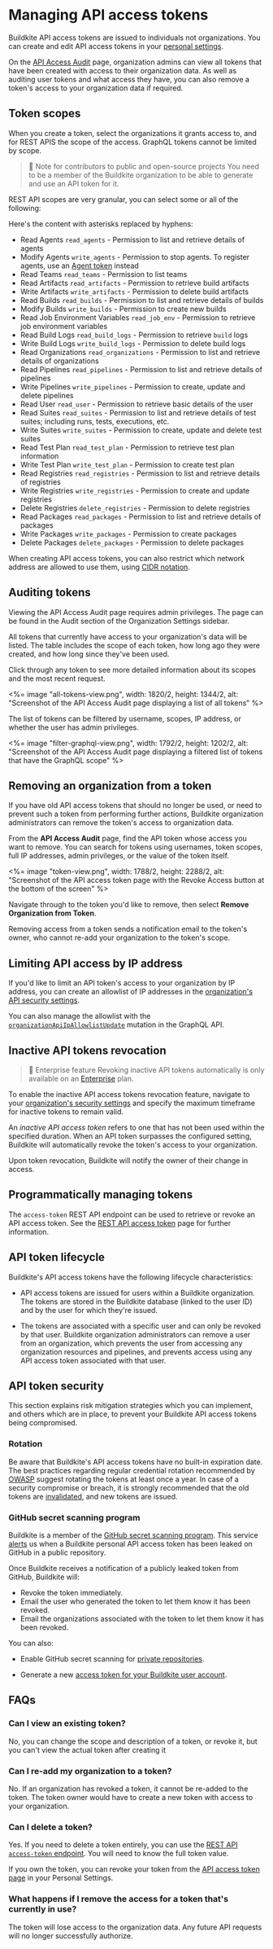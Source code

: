 # Managing API access tokens

Buildkite API access tokens are issued to individuals not organizations. You can create and edit API access tokens in your [personal settings](https://buildkite.com/user/api-access-tokens).

On the [API Access Audit](https://buildkite.com/organizations/~/api-access-audit) page, organization admins can view all tokens that have been created with access to their organization data. As well as auditing user tokens and what access they have, you can also remove a token's access to your organization data if required.

## Token scopes

When you create a token, select the organizations it grants access to, and for REST APIS the scope of the access. GraphQL tokens cannot be limited by scope.

> 📘 Note for contributors to public and open-source projects
> You need to be a member of the Buildkite organization to be able to generate and use an API token for it.

REST API scopes are very granular, you can select some or all of the following:

Here's the content with asterisks replaced by hyphens:

- Read Agents `read_agents` - Permission to list and retrieve details of agents
- Modify Agents `write_agents` - Permission to stop agents. To register agents, use an [Agent token] instead
- Read Teams `read_teams` - Permission to list teams
- Read Artifacts `read_artifacts` - Permission to retrieve build artifacts
- Write Artifacts `write_artifacts` - Permission to delete build artifacts
- Read Builds `read_builds` - Permission to list and retrieve details of builds
- Modify Builds `write_builds` - Permission to create new builds
- Read Job Environment Variables `read_job_env` - Permission to retrieve job environment variables
- Read Build Logs `read_build_logs` - Permission to retrieve `build` logs
- Write Build Logs `write_build_logs` - Permission to delete build logs
- Read Organizations `read_organizations` - Permission to list and retrieve details of organizations
- Read Pipelines `read_pipelines` - Permission to list and retrieve details of pipelines
- Write Pipelines `write_pipelines` - Permission to create, update and delete pipelines
- Read User `read_user` - Permission to retrieve basic details of the user
- Read Suites `read_suites` - Permission to list and retrieve details of test suites; including runs,
  tests, executions, etc.
- Write Suites `write_suites` - Permission to create, update and delete test suites
- Read Test Plan `read_test_plan` - Permission to retrieve test plan information
- Write Test Plan `write_test_plan` - Permission to create test plan
- Read Registries `read_registries` - Permission to list and retrieve details of registries
- Write Registries `write_registries` - Permission to create and update registries
- Delete Registries `delete_registries` - Permission to delete registries
- Read Packages `read_packages` - Permission to list and retrieve details of packages
- Write Packages `write_packages` - Permission to create packages
- Delete Packages `delete_packages` - Permission to delete packages

When creating API access tokens, you can also restrict which network address are allowed to use them, using [CIDR notation](https://en.wikipedia.org/wiki/Classless_Inter-Domain_Routing).

## Auditing tokens

Viewing the API Access Audit page requires admin privileges. The page can be found in the Audit section of the Organization Settings sidebar.

All tokens that currently have access to your organization's data will be listed. The table includes the scope of each token, how long ago they were created, and how long since they've been used.

Click through any token to see more detailed information about its scopes and the most recent request.

<%= image "all-tokens-view.png", width: 1820/2, height: 1344/2, alt: "Screenshot of the API Access Audit page displaying a list of all tokens" %>

The list of tokens can be filtered by username, scopes, IP address, or whether the user has admin privileges.

 <%= image "filter-graphql-view.png", width: 1792/2, height: 1202/2, alt: "Screenshot of the API Access Audit page displaying a filtered list of tokens that have the GraphQL scope" %>

## Removing an organization from a token

If you have old API access tokens that should no longer be used, or need to prevent such a token from performing further actions, Buildkite organization administrators can remove the token's access to organization data.

From the **API Access Audit** page, find the API token whose access you want to remove. You can search for tokens using usernames, token scopes, full IP addresses, admin privileges, or the value of the token itself.

<%= image "token-view.png", width: 1788/2, height: 2288/2, alt: "Screenshot of the API access token page with the Revoke Access button at the bottom of the screen" %>

Navigate through to the token you'd like to remove, then select **Remove Organization from Token**.

Removing access from a token sends a notification email to the token's owner, who cannot re-add your organization to the token's scope.

## Limiting API access by IP address

If you'd like to limit an API token's access to your organization by IP address, you can create an allowlist of IP addresses in the [organization's API security settings](https://buildkite.com/organizations/~/security/api).

You can also manage the allowlist with the [`organizationApiIpAllowlistUpdate`](/docs/apis/graphql/schemas/mutation/organizationapiipallowlistupdate) mutation in the GraphQL API.

## Inactive API tokens revocation

> 📘 Enterprise feature
> Revoking inactive API tokens automatically is only available on an [Enterprise](https://buildkite.com/pricing) plan.

To enable the inactive API access tokens revocation feature, navigate to your [organization's security settings](https://buildkite.com/organizations/~/security) and specify the maximum timeframe for inactive tokens to remain valid.

An _inactive API access token_ refers to one that has not been used within the specified duration. When an API token surpasses the configured setting, Buildkite will automatically revoke the token's access to your organization.

Upon token revocation, Buildkite will notify the owner of their change in access.

## Programmatically managing tokens

The `access-token` REST API endpoint can be used to retrieve or revoke an API access token. See the [REST API access token](/docs/apis/rest-api/access-token) page for further information.

## API token lifecycle

Buildkite's API access tokens have the following lifecycle characteristics:

- API access tokens are issued for users within a Buildkite organization. The tokens are stored in the Buildkite database (linked to the user ID) and by the user for which they're issued.

- The tokens are associated with a specific user and can only be revoked by that user. Buildkite organization administrators can remove a user from an organization, which prevents the user from accessing any organization resources and pipelines, and prevents access using any API access token associated with that user.

## API token security

This section explains risk mitigation strategies which you can implement, and others which are in place, to prevent your Buildkite API access tokens being compromised.

### Rotation

Be aware that Buildkite's API access tokens have no built-in expiration date. The best practices regarding regular credential rotation recommended by [OWASP](https://cheatsheetseries.owasp.org/cheatsheets/Cryptographic_Storage_Cheat_Sheet.html#key-lifetimes-and-rotation) suggest rotating the tokens at least once a year. In case of a security compromise or breach, it is strongly recommended that the old tokens are [invalidated](/docs/apis/managing-api-tokens#removing-an-organization-from-a-token), and new tokens are issued.

### GitHub secret scanning program

Buildkite is a member of the [GitHub secret scanning program](https://docs.github.com/en/code-security/secret-scanning/secret-scanning-partnership-program/secret-scanning-partner-program).
This service [alerts](https://docs.github.com/en/code-security/secret-scanning/secret-scanning-partnership-program/secret-scanning-partner-program#the-secret-scanning-process) us when a Buildkite personal API access token has been leaked on GitHub in a public repository.

Once Buildkite receives a notification of a publicly leaked token from GitHub, Buildkite will:

- Revoke the token immediately.
- Email the user who generated the token to let them know it has been revoked.
- Email the organizations associated with the token to let them know it has been revoked.

You can also:

- Enable GitHub secret scanning for [private repositories](https://docs.github.com/en/code-security/secret-scanning/enabling-secret-scanning-features/enabling-secret-scanning-for-your-repository).

- Generate a new [access token for your Buildkite user account](https://buildkite.com/user/api-access-tokens).

## FAQs

### Can I view an existing token?

No, you can change the scope and description of a token, or revoke it, but you can't view the actual token after creating it

### Can I re-add my organization to a token?

No. If an organization has revoked a token, it cannot be re-added to the token. The token owner would have to create a new token with access to your organization.

### Can I delete a token?

Yes. If you need to delete a token entirely, you can use the [REST API `access-token` endpoint](/docs/apis/rest-api/access-token#revoke-the-current-token). You will need to know the full token value.

If you own the token, you can revoke your token from the [API access token page](https://buildkite.com/user/api-access-tokens) in your Personal Settings.

### What happens if I remove the access for a token that's currently in use?

The token will lose access to the organization data. Any future API requests will no longer successfully authorize.

[Agent token]: /docs/agent/v3/tokens
